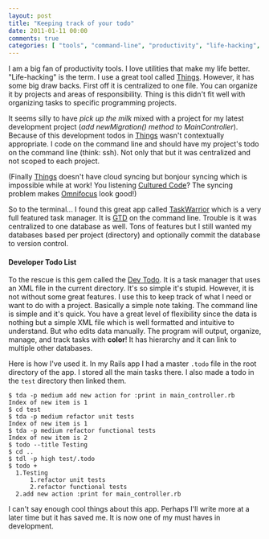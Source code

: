 ```yaml
--- 
layout: post
title: "Keeping track of your todo"
date: 2011-01-11 00:00
comments: true
categories: [ "tools", "command-line", "productivity", "life-hacking", "developemnt", "programming" ]
---
```

I am a big fan of productivity tools. I love utilities that make my life
better. "Life-hacking" is the term. I use a great tool called [Things][1].
However, it has some big draw backs. First off it is centralized to one file.
You can organize it by projects and areas of responsibility. Thing is this
didn't fit well with organizing tasks to specific programming projects.

It seems silly to have _pick up the milk_ mixed with a project for my latest
development project (_add newMigration() method to MainController_). Because of
this development todos in [Things][1] wasn't contextually appropriate. I code on
the command line and should have my project's todo on the command line (think:
ssh). Not only that but it was centralized and not scoped to each project.

(Finally [Things][1] doesn't have cloud syncing but bonjour syncing which is
impossible while at work! You listening [Cultured Code][2]? The syncing problem
makes [Omnifocus][3] look good!)

So to the terminal... I found this great app called [TaskWarrior][4] which is a
very full featured task manager. It is [GTD][] on the command line. Trouble is
it was centralized to one database as well. Tons of features but I still wanted
my databases based per project (directory) and optionally commit the database
to version control.

#### Developer Todo List

To the rescue is this gem called the [Dev Todo][5]. It is a task manager that
uses an XML file in the current directory. It's so simple it's stupid. However,
it is not without some great features. I use this to keep track of what I need
or want to do with a project. Basically a simple note taking. The command line
is simple and it's quick. You have a great level of flexibility since the data
is nothing but a simple XML file which is well formatted and intuitive to
understand. But who edits data manually. The program will output, organize,
manage, and track tasks with **color**! It has hierarchy and it can link to
multiple other databases.

Here is how I've used it. In my Rails app I had a master `.todo` file in the
root directory of the app. I stored all the main tasks there. I also made a
todo in the `test` directory then linked them.

    $ tda -p medium add new action for :print in main_controller.rb
    Index of new item is 1
    $ cd test
    $ tda -p medium refactor unit tests
    Index of new item is 1
    $ tda -p medium refactor functional tests
    Index of new item is 2
    $ todo --title Testing
    $ cd ..
    $ tdl -p high test/.todo
    $ todo +
      1.Testing
          1.refactor unit tests
          2.refactor functional tests
      2.add new action :print for main_controller.rb

I can't say enough cool things about this app. Perhaps I'll write more at a
later time but it has saved me. It is now one of my must haves in development.

[1]: http://culturedcode.com/things/
[2]: http://culturedcode.com/
[3]: http://www.omnigroup.com/products/omnifocus/
[4]: http://taskwarrior.org/projects/show/taskwarrior/
[5]: http://swapoff.org/DevTodo
[GTD]: http://www.davidco.com/what_is_gtd.php

